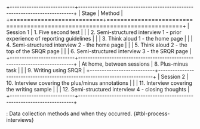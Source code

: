 +---------------------------+----------------------------------------------------------------------------+
| Stage                     | Method                                                                     |
+===========================+============================================================================+
| Session 1                 | 1.  Five second test                                                       |
|                           | 2.  Semi-structured interview 1 - prior experience of reporting guidelines |
|                           | 3.  Think aloud 1 - the home page                                          |
|                           | 4.  Semi-structured interview 2 - the home page                            |
|                           | 5.  Think aloud 2 - the top of the SRQR page                               |
|                           | 6.  Semi-structured interview 3 - the SRQR page                            |
+---------------------------+----------------------------------------------------------------------------+
| At home, between sessions | 8.  Plus-minus task                                                        |
|                           | 9.  Writing using SRQR                                                     |
+---------------------------+----------------------------------------------------------------------------+
| Session 2                 | 10. Interview covering the plus/minus annotations                          |
|                           | 11. Interview covering the writing sample                                  |
|                           | 12. Semi-structured interview 4 - closing thoughts                         |
+---------------------------+----------------------------------------------------------------------------+

: Data collection methods and when they occurred. {#tbl-process-interviews}